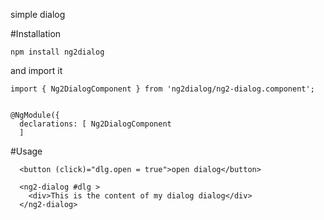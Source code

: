 simple dialog

#Installation

```
npm install ng2dialog
```

and import it

```
import { Ng2DialogComponent } from 'ng2dialog/ng2-dialog.component';


@NgModule({
  declarations: [ Ng2DialogComponent
  ]
```

#Usage

```
  <button (click)="dlg.open = true">open dialog</button>

  <ng2-dialog #dlg >
    <div>This is the content of my dialog dialog</div>
  </ng2-dialog>
```